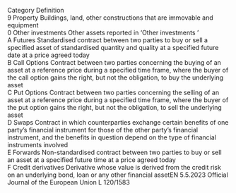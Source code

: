  
Category  Definition  
9 Property  Buildings, land, other constructions that are immovable and equipment  
0 Other investments  Other assets reported in ‘Other investments ’  
A Futures  Standardised contract between two parties to buy or sell a specified asset of 
standardised quantity and quality at a specified future date at a price agreed 
today  
B Call Options  Contract between two parties concerning the buying of an asset at a reference 
price during a specified time frame, where the buyer of the call option gains 
the right, but not the obligation, to buy the underlying asset  
C Put Options  Contract between two parties concerning the selling of an asset at a reference 
price during a specified time frame, where the buyer of the put option gains 
the right, but not the obligation, to sell the underlying asset  
D Swaps  Contract in which counterparties exchange certain benefits of one party’s 
financial instrument for those of the other party’s financial instrument, and 
the benefits in question depend on the type of financial instruments involved  
E Forwards  Non-standardised contract between two parties to buy or sell an asset at a 
specified future time at a price agreed today  
F Credit derivatives  Derivative whose value is derived from the credit risk on an underlying bond, 
loan or any other financial assetEN  5.5.2023 Official Journal of the European Union L 120/1583